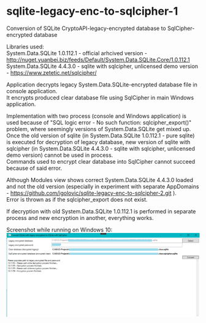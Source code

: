 # sqlite-legacy-enc-to-sqlcipher-1

Conversion of SQLite CryptoAPI-legacy-encrypted database to SqlCipher-encrypted database   
     
Libraries used:   
System.Data.SQLite 1.0.112.1 - official arhcived version - http://nuget.yuanbei.biz/feeds/Default/System.Data.SQLite.Core/1.0.112.1   
System.Data.SQLite 4.4.3.0 - sqlite with sqlcipher, unlicensed demo version - https://www.zetetic.net/sqlcipher/   
    
Application decrypts legacy System.Data.SQLite-encrypted database file in console application.   
It encrypts produced clear database file using SqlCipher in main Windows application.    
                 
Implementation with two process (console and Windows application) is used because of "SQL logic error - No such function: sqlcipher_export()" problem, where seemingly versions of System.Data.SQLite get mixed up.   
Once the old version of sqlite (in System.Data.SQLite 1.0.112.1 - pure sqlite) is executed for decryption of legacy database, new version of sqlite with sqlcipher (in System.Data.SQLite 4.4.3.0 - sqlite with sqlcipher, unlicensed demo version) cannot be used in process.   
Commands used to encrypt clear database into SqlCipher cannot succeed because of said error.   
    
Although Modules view shows correct System.Data.SQLite 4.4.3.0 loaded and not the old version (especially in experiment with separate AppDomains - https://github.com/igolovic/sqlite-legacy-enc-to-sqlcipher-2.git ).   
Error is thrown as if the sqlcipher_export does not exist.   
   
If decryption with old System.Data.SQLite 1.0.112.1 is performed in separate process and new encryption in another, everything works.   

Screenshot while running on Windows 10:
![screenshot](./screenshot.png?raw=true)
